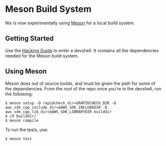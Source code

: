 # Meson Build System

Nix is now experimentally using [Meson](https://mesonbuild.com/) for a local build system.

## Getting Started

Use the [Hacking Guide](hacking.md) to enter a devshell. It contains all the dependencies needed for the Meson build system.

## Using Meson

Meson does out of source builds, and must be given the path for some of the dependencies. From the root of the repo once you're in the devshell, run the following:

```console
$ meson setup -D rapidcheck_dir=$RAPIDCHECK_DIR -D aws_sdk_cpp_include_dir=$AWS_SDK_INCLUDEDIR -D aws_sdk_cpp_lib_dir=$AWS_SDK_LIBRARYDIR builddir
$ cd builddir/
$ meson compile
```

To run the tests, use:

```console
$ meson test
```

